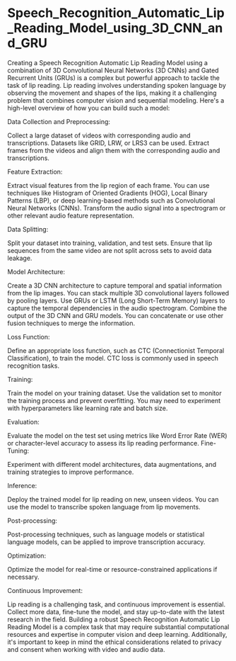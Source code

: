 # Speech_Recognition_Automatic_Lip_Reading_Model_using_3D_CNN_and_GRU

Creating a Speech Recognition Automatic Lip Reading Model using a combination of 3D Convolutional Neural Networks (3D CNNs) and Gated Recurrent Units (GRUs) is a complex but powerful approach to tackle the task of lip reading. Lip reading involves understanding spoken language by observing the movement and shapes of the lips, making it a challenging problem that combines computer vision and sequential modeling. Here's a high-level overview of how you can build such a model:

Data Collection and Preprocessing:

Collect a large dataset of videos with corresponding audio and transcriptions. Datasets like GRID, LRW, or LRS3 can be used.
Extract frames from the videos and align them with the corresponding audio and transcriptions.

Feature Extraction:

Extract visual features from the lip region of each frame. You can use techniques like Histogram of Oriented Gradients (HOG), Local Binary Patterns (LBP), or deep learning-based methods such as Convolutional Neural Networks (CNNs).
Transform the audio signal into a spectrogram or other relevant audio feature representation.

Data Splitting:

Split your dataset into training, validation, and test sets. Ensure that lip sequences from the same video are not split across sets to avoid data leakage.

Model Architecture:

Create a 3D CNN architecture to capture temporal and spatial information from the lip images. You can stack multiple 3D convolutional layers followed by pooling layers.
Use GRUs or LSTM (Long Short-Term Memory) layers to capture the temporal dependencies in the audio spectrogram.
Combine the output of the 3D CNN and GRU models. You can concatenate or use other fusion techniques to merge the information.

Loss Function:

Define an appropriate loss function, such as CTC (Connectionist Temporal Classification), to train the model. CTC loss is commonly used in speech recognition tasks.

Training:

Train the model on your training dataset. Use the validation set to monitor the training process and prevent overfitting. You may need to experiment with hyperparameters like learning rate and batch size.

Evaluation:

Evaluate the model on the test set using metrics like Word Error Rate (WER) or character-level accuracy to assess its lip reading performance.
Fine-Tuning:

Experiment with different model architectures, data augmentations, and training strategies to improve performance.

Inference:

Deploy the trained model for lip reading on new, unseen videos. You can use the model to transcribe spoken language from lip movements.

Post-processing:

Post-processing techniques, such as language models or statistical language models, can be applied to improve transcription accuracy.

Optimization:

Optimize the model for real-time or resource-constrained applications if necessary.

Continuous Improvement:

Lip reading is a challenging task, and continuous improvement is essential. Collect more data, fine-tune the model, and stay up-to-date with the latest research in the field.
Building a robust Speech Recognition Automatic Lip Reading Model is a complex task that may require substantial computational resources and expertise in computer vision and deep learning. Additionally, it's important to keep in mind the ethical considerations related to privacy and consent when working with video and audio data.
